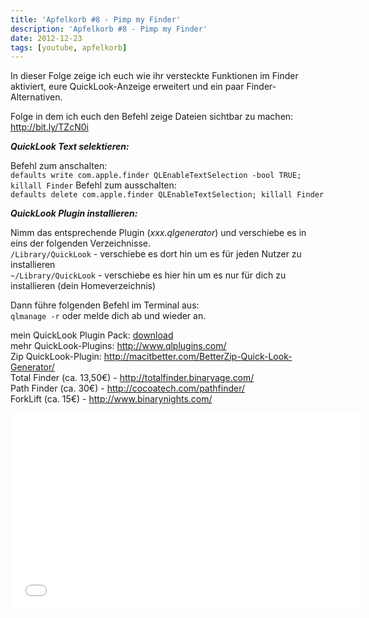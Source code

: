 ```yaml
---
title: 'Apfelkorb #8 - Pimp my Finder'
description: 'Apfelkorb #8 - Pimp my Finder'
date: 2012-12-23
tags: [youtube, apfelkorb]
---
```


In dieser Folge zeige ich euch wie ihr versteckte Funktionen im Finder aktiviert, eure QuickLook-Anzeige erweitert und ein paar Finder-Alternativen.

Folge in dem ich euch den Befehl zeige Dateien sichtbar zu machen: <http://bit.ly/TZcN0i>

***QuickLook Text selektieren:***

Befehl zum anschalten: <br>
```defaults write com.apple.finder QLEnableTextSelection -bool TRUE; killall Finder```
Befehl zum ausschalten: <br>
```defaults delete com.apple.finder QLEnableTextSelection; killall Finder```

***QuickLook Plugin installieren:***

Nimm das entsprechende Plugin (*xxx.qlgenerator*) und verschiebe es in eins der folgenden Verzeichnisse. <br>
```/Library/QuickLook``` - verschiebe es dort hin um es für jeden Nutzer zu installieren <br>
```~/Library/QuickLook``` - verschiebe es hier hin um es nur für dich zu installieren (dein Homeverzeichnis)

Dann führe folgenden Befehl im Terminal aus: <br>
```qlmanage -r``` oder melde dich ab und wieder an.

mein QuickLook Plugin Pack: [download](/assets/files/2012-12-23/Quick-Look_Plugins.zip) <br>
mehr QuickLook-Plugins: <http://www.qlplugins.com/> <br>
Zip QuickLook-Plugin: <http://macitbetter.com/BetterZip-Quick-Look-Generator/> <br>
Total Finder (ca. 13,50€) - <http://totalfinder.binaryage.com/> <br>
Path Finder (ca. 30€) - <http://cocoatech.com/pathfinder/> <br>
ForkLift (ca. 15€) - <http://www.binarynights.com/> <br>


<iframe width="560" height="315" src="//www.youtube.com/embed/TmPBrhVv\_uY" frameborder="0"> </iframe>